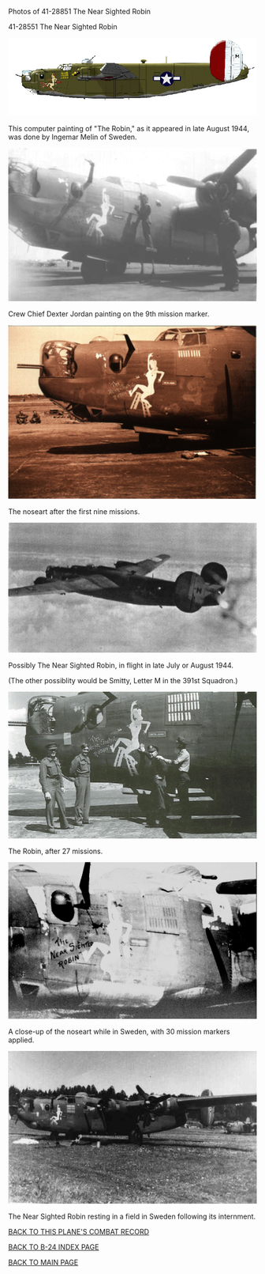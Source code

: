 
Photos of 41-28851 The Near Sighted Robin






 




41-28551 The Near Sighted Robin  
  

![](41-28851a.jpg)  

This computer painting of "The Robin," as it appeared in late August 1944, was done by Ingemar Melin of Sweden.  
  

![](41-28851e.jpg)  

Crew Chief Dexter Jordan painting on the 9th mission marker.  
  

![](41-28851c.jpg)  

The noseart after the first nine missions.  
  

![](41-28851f.jpg)  

Possibly The Near Sighted Robin, in flight in late July or August 1944\.  

(The other possiblity would be Smitty, Letter M in the 391st Squadron.)  
  

![](41-28851z.jpg)  

The Robin, after 27 missions.  
  

![](41-28851d.jpg)  

A close-up of the noseart while in Sweden, with 30 mission markers applied.  
  

![](41-28851b.jpg)  

The Near Sighted Robin resting in a field in Sweden following its internment.  
  

[BACK TO THIS PLANE'S COMBAT RECORD](ValorToVictory/b24s/41-28851.md)  

[BACK TO B-24 INDEX PAGE](ValorToVictory/000b24s.md)  

[BACK TO MAIN PAGE](ValorToVictory/index.html)


